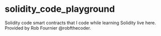 # solidity_code_playground
Solidity code smart contracts that I code while learning Solidity live here. 
Provided by Rob Fournier @robfthecoder.
